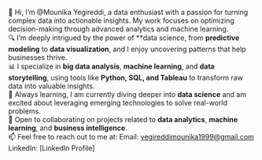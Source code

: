 👋 Hi, I’m @Mounika Yegireddi, a data enthusiast with a passion for turning complex data into actionable insights. My work focuses on optimizing decision-making through advanced analytics and machine learning.  
🔍 I’m deeply intrigued by the power of **data science, from **predictive modeling** to **data visualization**, and I enjoy uncovering patterns that help businesses thrive.  
📊 I specialize in **big data analysis**, **machine learning**, and **data storytelling**, using tools like **Python, SQL, and Tableau** to transform raw data into valuable insights.  
🌱 Always learning, I am currently diving deeper into **data science** and am excited about leveraging emerging technologies to solve real-world problems.  
💞️ Open to collaborating on projects related to **data analytics**, **machine learning**, and **business intelligence**.  
📫 Feel free to reach out to me at: Email: yegireddimounika1999@gmail.com LinkedIn: [LinkedIn Profile]

